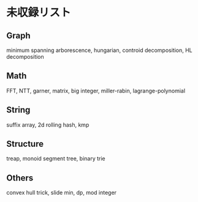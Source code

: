 # 未収録リスト

## Graph

minimum spanning arborescence, hungarian, controid decomposition, HL decomposition

## Math

FFT, NTT, garner, matrix, big integer, miller-rabin, lagrange-polynomial

## String

suffix array, 2d rolling hash, kmp

## Structure

treap, monoid segment tree, binary trie

## Others

convex hull trick, slide min, dp, mod integer

